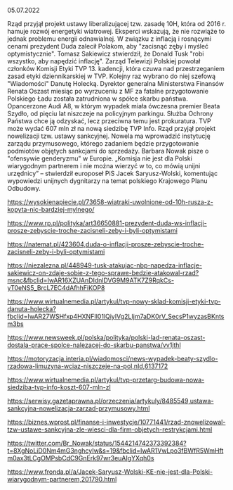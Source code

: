 05.07.2022

Rząd przyjął projekt ustawy liberalizującej tzw. zasadę 10H, która od 2016 r. hamuje rozwój energetyki wiatrowej. Eksperci wskazują, że nie rozwiąże to jednak problemu energii odnawialnej. W związku z inflacją i rosnącymi cenami prezydent Duda zalecił Polakom, aby "zacisnąć zęby i myśleć optymistycznie". Tomasz Sakiewicz stwierdził, że Donald Tusk "robi wszystko, aby napędzić inflację". Zarząd Telewizji Polskiej powołał członków Komisji Etyki TVP 13. kadencji, która czuwa nad przestrzeganiem zasad etyki dziennikarskiej w TVP. Kolejny raz wybrano do niej szefową "Wiadomości" Danutę Holecką. Dyrektor generalna Ministerstwa Finansów Renata Oszast miesiąc po wyrzuceniu z MF za fatalne przygotowanie Polskiego Ładu została zatrudniona w spółce skarbu państwa. Opancerzone Audi A8, w którym wypadek miała ówczesna premier Beata Szydło, od pięciu lat niszczeje na policyjnym parkingu. Służba Ochrony Państwa chce ją odzyskać, lecz przeciwna temu jest prokuratura. TVP może wydać 607 mln zł na nową siedzibę TVP Info. Rząd przyjął projekt nowelizacji tzw. ustawy sankcyjnej. Nowela ma wprowadzić instytucję zarządu przymusowego, którego zadaniem będzie przygotowanie podmiotów objętych sankcjami do sprzedaży. Barbara Nowak pisze o "ofensywie genderyzmu" w Europie. „Komisja nie jest dla Polski wiarygodnym partnerem i nie można wierzyć w to, co mówią unijni urzędnicy” – stwierdził europoseł PiS Jacek Saryusz-Wolski, komentując wypowiedzi unijnych dygnitarzy na temat polskiego Krajowego Planu Odbudowy.

https://wysokienapiecie.pl/73658-wiatraki-uwolnione-od-10h-rusza-z-kopyta-nic-bardziej-mylnego/

https://www.rp.pl/polityka/art36650881-prezydent-duda-ws-inflacji-prosze-zebyscie-troche-zacisneli-zeby-i-byli-optymistami

https://natemat.pl/423604,duda-o-inflacji-prosze-zebyscie-troche-zacisneli-zeby-i-byli-optymistami

https://niezalezna.pl/448949-tusk-atakujac-nbp-napedza-inflacje-sakiewicz-on-zdaje-sobie-z-tego-sprawe-bedzie-atakowal-rzad?msnc&fbclid=IwAR16XZUAnDIdnlDVG9M9ATK7Z9RqkCs-yT0eNS5_BrcL7EC4dAfhhFiKOP8

https://www.wirtualnemedia.pl/artykul/tvp-nowy-sklad-komisji-etyki-tvp-danuta-holecka?fbclid=IwAR27WSHfxp4HXNFIl01lQiyIVg2LIjm7aDK0rV_SecsP1wyzasBKntsm3bs

https://www.newsweek.pl/polska/polityka/polski-lad-renata-oszast-dostala-prace-spolce-nalezacej-do-skarbu-panstwa/vv1jthl

https://motoryzacja.interia.pl/wiadomosci/news-wypadek-beaty-szydlo-rzadowa-limuzyna-wciaz-niszczeje-na-pol,nId,6137172

https://www.wirtualnemedia.pl/artykul/tvp-przetarg-budowa-nowa-siedziba-tvp-info-koszt-607-mln-zl

https://serwisy.gazetaprawna.pl/orzeczenia/artykuly/8485549,ustawa-sankcyjna-nowelizacja-zarzad-przymusowy.html

https://biznes.wprost.pl/finanse-i-inwestycje/10771441/rzad-znowelizowal-tzw-ustawe-sankcyjna-zle-wiesci-dla-firm-objetych-restrykcjami.html

https://twitter.com/Br_Nowak/status/1544214742373392384?t=8XgNoLiD0Nm4mG3nghcyIw&s=19&fbclid=IwAR1VwLpo3fBWfR5WmHftm0ax3tLCgOMPsbCdC9GnErk97wr3euAIgYXqh0s

https://www.fronda.pl/a/Jacek-Saryusz-Wolski-KE-nie-jest-dla-Polski-wiarygodnym-partnerem,201790.html